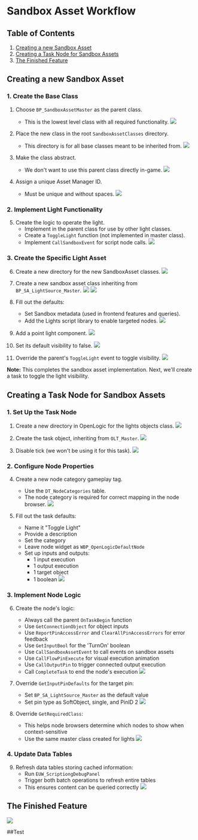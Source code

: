 # Sandbox Asset Workflow

## Table of Contents

1. [Creating a new Sandbox Asset](#creating-a-new-sandbox-asset)
2. [Creating a Task Node for Sandbox Assets](#creating-a-task-node-for-sandbox-assets)
3. [The Finished Feature](#the-finished-feature)

## Creating a new Sandbox Asset

### 1. Create the Base Class

1. Choose `BP_SandboxAssetMaster` as the parent class.
   - This is the lowest level class with all required functionality.
   ![](/1%20-%20SandboxAssetWorkflow.png)

2. Place the new class in the root `SandboxAssetClasses` directory.
   - This directory is for all base classes meant to be inherited from.
   ![](/2%20-%20SandboxAssetWorkflow.png)

3. Make the class abstract.
   - We don't want to use this parent class directly in-game.
   ![](/3%20-%20SandboxAssetWorkflow.png)

4. Assign a unique Asset Manager ID.
   - Must be unique and without spaces.
   ![](/4%20-%20SandboxAssetWorkflow.png)

### 2. Implement Light Functionality

5. Create the logic to operate the light.
   - Implement in the parent class for use by other light classes.
   - Create a `ToggleLight` function (not implemented in master class).
   - Implement `CallSandboxEvent` for script node calls.
   ![](/5%20-%20SandboxAssetWorkflow.png)

### 3. Create the Specific Light Asset

6. Create a new directory for the new SandboxAsset classes.
   ![](/6%20-%20SandboxAssetWorkflow.png)

7. Create a new sandbox asset class inheriting from `BP_SA_LightSource_Master`.
   ![](/7%20-%20SandboxAssetWorkflow.png)
   ![](/8%20-%20SandboxAssetWorkflow.png)

8. Fill out the defaults:
   - Set Sandbox metadata (used in frontend features and queries).
   - Add the Lights script library to enable targeted nodes.
   ![](/9%20-%20SandboxAssetWorkflow.png)

9. Add a point light component.
   ![](/10%20-%20SandboxAssetWorkflow.png)

10. Set its default visibility to false.
    ![](/11%20-%20SandboxAssetWorkflow.png)

11. Override the parent's `ToggleLight` event to toggle visibility.
    ![](/12%20-%20SandboxAssetWorkflow.png)

**Note:** This completes the sandbox asset implementation. Next, we'll create a task to toggle the light visibility.

## Creating a Task Node for Sandbox Assets

### 1. Set Up the Task Node

1. Create a new directory in OpenLogic for the lights objects class.
   ![](/13%20-%20SandboxAssetWorkflow.png)

2. Create the task object, inheriting from `OLT_Master`.
   ![](/14%20-%20SandboxAssetWorkflow.png)

3. Disable tick (we won't be using it for this task).
   ![](/15%20-%20SandboxAssetWorkflow.png)

### 2. Configure Node Properties

4. Create a new node category gameplay tag.
   - Use the `DT_NodeCategories` table.
   - The node category is required for correct mapping in the node browser.
   ![](/16%20-%20SandboxAssetWorkflow.png)

5. Fill out the task defaults:
   - Name it "Toggle Light"
   - Provide a description
   - Set the category
   - Leave node widget as `WBP_OpenLogicDefaultNode`
   - Set up inputs and outputs:
     - 1 input execution
     - 1 output execution
     - 1 target object
     - 1 boolean
   ![](/17%20-%20SandboxAssetWorkflow.png)

### 3. Implement Node Logic

6. Create the node's logic:
   - Always call the parent `OnTaskBegin` function
   - Use `GetConnectionObject` for object inputs
   - Use `ReportPinAccessError` and `ClearAllPinAccessErrors` for error feedback
   - Use `GetInputBool` for the 'TurnOn' boolean
   - Use `CallSandboxAssetEvent` to call events on sandbox assets
   - Use `CallFlowPinExecute` for visual execution animation
   - Use `CallOutputPin` to trigger connected output execution
   - Call `CompleteTask` to end the node's execution
   ![](/18%20-%20SandboxAssetWorkflow.png)

7. Override `GetInputPinDefaults` for the target pin:
   - Set `BP_SA_LightSource_Master` as the default value
   - Set pin type as SoftObject, single, and PinID 2
   ![](/19%20-%20SandboxAssetWorkflow.png)

8. Override `GetRequiredClass`:
   - This helps node browsers determine which nodes to show when context-sensitive
   - Use the same master class created for lights
   ![](/20%20-%20SandboxAssetWorkflow.png)

### 4. Update Data Tables

9. Refresh data tables storing cached information:
   - Run `EUW_ScriptiongDebugPanel`
   - Trigger both batch operations to refresh entire tables
   - This ensures content can be queried correctly
   ![](/21%20-%20SandboxAssetWorkflow.png)

## The Finished Feature

![](/Sandbox_Light_Script.gif)

##Test

